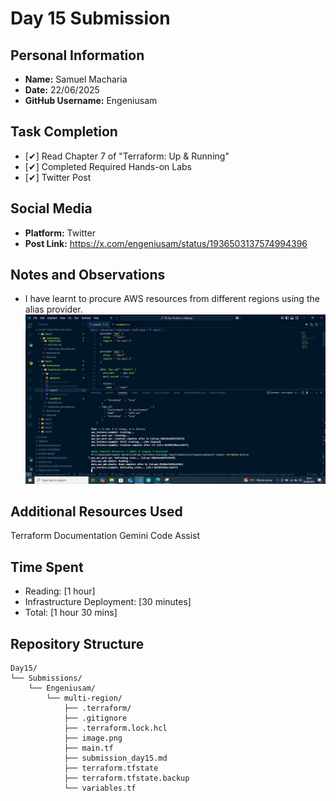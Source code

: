 # Day 15 Submission

## Personal Information
- **Name:** Samuel Macharia
- **Date:** 22/06/2025
- **GitHub Username:** Engeniusam

## Task Completion
- [✔] Read Chapter 7 of "Terraform: Up & Running"
- [✔] Completed Required Hands-on Labs
- [✔] Twitter Post

## Social Media
- **Platform:** Twitter
- **Post Link:** https://x.com/engeniusam/status/1936503137574994396

## Notes and Observations
- I have learnt to procure AWS resources from different regions using the alias provider.
![alt text](image.png)


## Additional Resources Used
Terraform Documentation
Gemini Code Assist

## Time Spent
- Reading: [1 hour]
- Infrastructure Deployment: [30 minutes]
- Total: [1 hour 30 mins]

## Repository Structure
```
Day15/
└── Submissions/
    └── Engeniusam/
        └── multi-region/
            ├── .terraform/
            ├── .gitignore
            ├── .terraform.lock.hcl
            ├── image.png
            ├── main.tf
            ├── submission_day15.md
            ├── terraform.tfstate
            ├── terraform.tfstate.backup
            └── variables.tf

```



